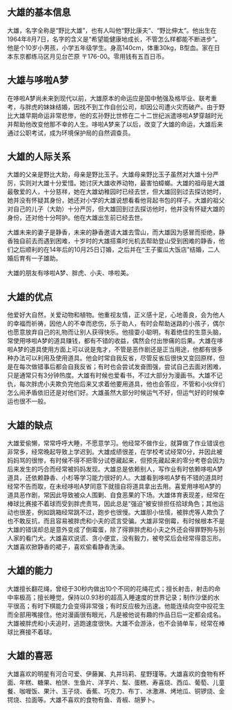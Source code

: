 ## 大雄的基本信息

大雄，名字全称是“野比大雄”，也有人叫他“野比康夫“、“野比伸太“。他出生在1964年8月7日，名字的含义是“希望能健康地成长，不管怎么样都能不断进步”。他是个10岁小男孩，小学五年级学生。身高140cm，体重30kg，B型血。家在日本东京都练马区月见台芒原 〒176-00。零用钱有五百日币。

## 大雄与哆啦A梦

在哆啦A梦尚未来到现代以前，大雄原本的命运应是国中勉强及格毕业、联考重考，与胖虎的妹妹结婚，因找不到工作自创公司，却因公司遭火灾而破产。由于野比大雄早期命运非常悲惨，他的玄孙野比世修在二十二世纪派遣哆啦A梦穿越时光并帮助他改变他那不幸的人生。哆啦A梦来了以后，改变了大雄的命运，大雄后来通过公职考试，成为环境保护局的自然调查员。

## 大雄的人际关系

大雄的父亲是野比大助，母亲是野比玉子。大雄母亲野比玉子虽然对大雄十分严厉，实则对大雄十分爱惜。她讨厌大雄收养动物，最害怕蟑螂。大雄的祖母是大雄最敬爱的人，十分慈祥，她在大雄幼稚园时已经去世，但大雄回到过去探访她时，她并没有怀疑其身份，她还对小学的大雄说想看看他背起书包的样子。大雄的祖父对自己的儿子（大助）十分严厉，但大雄回到过去探访他时，他并没有怀疑大雄的身份，还对他十分呵护。他在大雄出生前已经去世。

大雄未来的妻子是静香，未来的静香邀请大雄去雪山，而大雄因为感冒而拒绝，静香独自前去而遇到困难，十岁时的大雄搭乘时光机去帮助登山受到困难的静香，他们之后顺利的在14年后的10月25日订婚，之后并在“王子蜜瓜大饭店”结婚，二人婚后育有一子雄助。

大雄的朋友有哆啦A梦、胖虎、小夫、哆啦美。

## 大雄的优点

他爱好大自然，关爱动物和植物。他重视友情，正义感十足，心地善良，会为他人的幸福而祈祷，因他人的不幸而悲伤，乐于助人，有时会帮助迷路的小孩子，偶尔也愿意放弃自己的礼物而让别人获得快乐。他擅耍小聪明，有着绝佳的生意头脑，常使用哆啦A梦的道具赚钱，都有不错的收益，偶然会付出惨痛的后果。大雄在哆啦A梦的道具使用方面上可以说是鬼才，不管是恶作剧还是正当用途，他都有很多种办法可以利用及使用道具。他会时常自我反省，尽管反省后很快又变回原样，但是在每次做错事后都会自我反省；有时也会尝试发奋图强，尝试自己去面对困难，只是通常只有3分钟热度。大雄有时候也爱看书，不过大部分为漫画书。大雄不记仇，每次胖虎小夫欺负完他后来又求着他要用道具，他也会答应，不管和小伙伴们怎么闹矛盾依旧还是对他们好。大雄虽然大部分时候运气不好，但运气好的时候幸运也很不一般。

## 大雄的缺点

大雄爱偷懒，常常呼呼大睡，不愿意学习。他经常不做作业，就算做了作业错误也非常多，经常晚起导致上学迟到。大雄成绩很差，在学校考试经常0分，并因此被妈妈骂的很惨，有时候不得不把零分试卷藏起来，但预先藏起来的零分考卷会因为后来发生的巧合而经常被妈妈发现。大雄总是依赖别人，写作业有时依赖哆啦A梦道具，还依赖静香、小杉等学习能力很好的人。大雄看到哆啦A梦有不错的道具时经常不告而取，在未经哆啦A梦同意下就擅自将道具拿出去用。喜爱用哆啦A梦的道具恶作剧，常因此导致被众人围剿、自食恶果的下场。大雄体育表现差，经常在棒球比赛接不着球而受到胖虎责骂，因此总是“强迫”被安排担任拾球角色；其他运动也很差，例如跳箱经常跳不过，跑步也很慢。大雄胆小怯懦，被胖虎等人欺负了也不敢反抗，而且容易被胖虎和小夫的谎言受骗。大雄非常倒霉，有时候根本不是大雄的错误却总是意外变成了倒霉蛋，除了得罪胖虎和小夫之外还会得罪野狗与别人家的看门犬。大雄喜欢说谎、贪小便宜，没有毅力，被夸奖后会经常得意忘形。大雄喜欢掀静香的裙子，喜欢偷看静香洗澡。

## 大雄的能力

大雄擅长翻花绳，曾经于30秒内做出10个不同的花绳花式；擅长射击，射击的命中率极高；擅长睡觉，保持以0.93秒的超高入睡速度的世界记录；制作沙堡的水平很高；有时下棋能力会变得非常强；有时反应极为迅速。他能连续向空中投花生而全部用嘴接住。他对漫画很有眼光，凡是被他说有趣的作品日后一定都会成名。大雄被胖虎和小夫追时，逃跑速度很快。大雄不会游泳，也不会骑单车，经常在棒球比赛接不着球。

## 大雄的喜恶

大雄喜欢的明星有河合可爱、伊藤翼、丸井玛莉、星野瑾等。大雄喜欢的食物有杯面、年糕、糖果、柏饼、生鱼片、洋芋片、梨、蛋糕、寿喜烧、西瓜、葡萄、儿童餐、咖喱饭、果汁、玉子烧、香蕉、巧克力、布丁、冰激淋、烤地瓜、铜锣烧、金锷烧、拉面等。大雄不喜欢的食物有鱼、青椒、胡萝卜。

